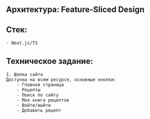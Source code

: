 
## Архитектура: Feature-Sliced Design

## Стек:
    - Next.js/TS

## Техническое задание:

    1. Шапка сайта
    Доступна на всем ресурсе, основные кнопки:
        - Главная страница
        - Рецепты
        - Поиск по сайту
        - Моя книга рецептов
        - Войти/выйти
        - Добавить рецепт

